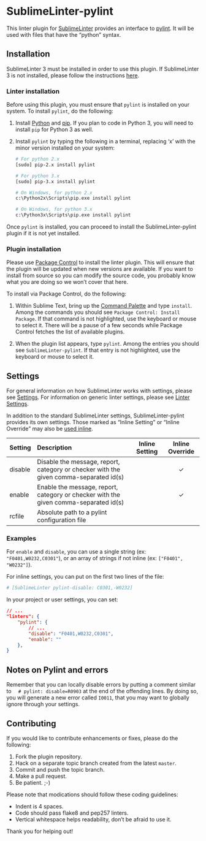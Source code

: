 SublimeLinter-pylint
=========================

This linter plugin for [SublimeLinter](https://github.com/SublimeLinter/SublimeLinter3) provides an interface to [pylint](http://www.pylint.org/). It will be used with files that have the “python” syntax.

## Installation
SublimeLinter 3 must be installed in order to use this plugin. If SublimeLinter 3 is not installed, please follow the instructions [here](https://github.com/SublimeLinter/SublimeLinter.github.io/wiki/Installation).

### Linter installation
Before using this plugin, you must ensure that `pylint` is installed on your system. To install `pylint`, do the following:

1. Install [Python](http://python.org) and [pip](http://www.pip-installer.org/en/latest/installing.html). If you plan to code in Python 3, you will need to install `pip` for Python 3 as well.

1. Install `pylint` by typing the following in a terminal, replacing ‘x’ with the minor version installed on your system:
   ```bash
   # For python 2.x
   [sudo] pip-2.x install pylint

   # For python 3.x
   [sudo] pip-3.x install pylint

   # On Windows, for python 2.x
   c:\Python2x\Scripts\pip.exe install pylint

   # On Windows, for python 3.x
   c:\Python3x\Scripts\pip.exe install pylint
   ```

Once `pylint` is installed, you can proceed to install the SublimeLinter-pylint plugin if it is not yet installed.

### Plugin installation
Please use [Package Control](https://sublime.wbond.net/installation) to install the linter plugin. This will ensure that the plugin will be updated when new versions are available. If you want to install from source so you can modify the source code, you probably know what you are doing so we won’t cover that here.

To install via Package Control, do the following:

1. Within Sublime Text, bring up the [Command Palette](http://docs.sublimetext.info/en/sublime-text-3/extensibility/command_palette.html) and type `install`. Among the commands you should see `Package Control: Install Package`. If that command is not highlighted, use the keyboard or mouse to select it. There will be a pause of a few seconds while Package Control fetches the list of available plugins.

1. When the plugin list appears, type `pylint`. Among the entries you should see `SublimeLinter-pylint`. If that entry is not highlighted, use the keyboard or mouse to select it.

## Settings
For general information on how SublimeLinter works with settings, please see [Settings](https://github.com/SublimeLinter/SublimeLinter.github.io/wiki/Settings). For information on generic linter settings, please see [Linter Settings](https://github.com/SublimeLinter/SublimeLinter.github.io/wiki/Linter-Settings).

In addition to the standard SublimeLinter settings, SublimeLinter-pylint provides its own settings. Those marked as “Inline Setting” or “Inline Override” may also be [used inline](https://github.com/SublimeLinter/SublimeLinter.github.io/wiki/Settings#inline-settings).

|Setting|Description|Inline Setting|Inline Override|
|:------|:----------|:------------:|:-------------:|
|disable| Disable the message, report, category or checker with the given comma-separated id(s)| |&#10003;|
|enable| Enable the message, report, category or checker with the given comma-separated id(s)| |&#10003;|
|rcfile| Absolute path to a pylint configuration file| | |

### Examples

For `enable` and `disable`, you can use a single string (ex: ``"F0401,W0232,C0301"``), or an array of strings if not inline (ex: ``["F0401", "W0232"]``).

For inline settings, you can put on the first two lines of the file:
```python
# [SublimeLinter pylint-disable: C0301,-W0232]
```

In your project or user settings, you can set:
```json
// ...
"linters": {
    "pylint": {
        // ...
        "disable": "F0401,W0232,C0301",
        "enable": ""
    },
}
```

## Notes on Pylint and errors

Remember that you can locally disable errors by putting a comment similar to ``  # pylint: disable=R0903`` at the end of the offending lines.
By doing so, you will generate a new error called ``I0011``, that you may want to globally ignore through your settings.

## Contributing
If you would like to contribute enhancements or fixes, please do the following:

1. Fork the plugin repository.
1. Hack on a separate topic branch created from the latest `master`.
1. Commit and push the topic branch.
1. Make a pull request.
1. Be patient.  ;-)

Please note that modications should follow these coding guidelines:

- Indent is 4 spaces.
- Code should pass flake8 and pep257 linters.
- Vertical whitespace helps readability, don’t be afraid to use it.

Thank you for helping out!
